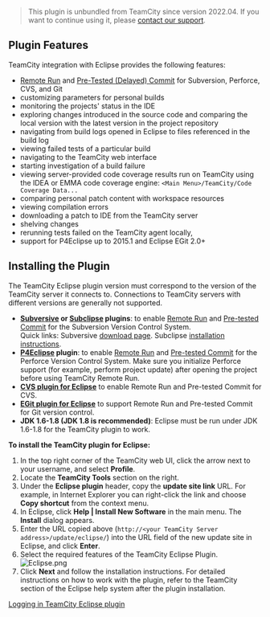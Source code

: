 [//]: # (title: Eclipse Plugin)
[//]: # (auxiliary-id: Eclipse Plugin)

>This plugin is unbundled from TeamCity since version 2022.04. If you want to continue using it, please [contact our support](https://teamcity-support.jetbrains.com/hc/en-us).

## Plugin Features

TeamCity integration with Eclipse provides the following features:
* [Remote Run](remote-run.md) and [Pre-Tested (Delayed) Commit](pre-tested-delayed-commit.md) for Subversion, Perforce, CVS, and Git
* customizing parameters for personal builds
* monitoring the projects' status in the IDE
* exploring changes introduced in the source code and comparing the local version with the latest version in the project repository
* navigating from build logs opened in Eclipse to files referenced in the build log
* viewing failed tests of a particular build
* navigating to the TeamCity web interface
* starting investigation of a build failure
* viewing server-provided code coverage results run on TeamCity using the IDEA or EMMA code coverage engine: `<Main Menu>/TeamCity/Code Coverage Data...`
* comparing personal patch content with workspace resources
* viewing compilation errors
* downloading a patch to IDE from the TeamCity server
* shelving changes
* rerunning tests failed on the TeamCity agent locally,
* support for P4Eclipse up to 2015.1 and Eclipse EGit 2.0\+

## Installing the Plugin

The TeamCity Eclipse plugin version must correspond to the version of the TeamCity server it connects to. Connections to TeamCity servers with different versions are generally not supported.

* __[Subversive](https://www.eclipse.org/subversive/) or [Subclipse](https://marketplace.eclipse.org/content/subclipse) plugins__: to enable [Remote Run](remote-run.md) and [Pre-tested Commit](pre-tested-delayed-commit.md) for the Subversion Version Control System.   
Quick links: Subversive [download page](https://www.eclipse.org/subversive/downloads.php). Subclipse [installation instructions](https://github.com/subclipse/subclipse/wiki).
* __[P4Eclipse](https://www.perforce.com/product/components/eclipse_plugin) plugin__: to enable [Remote Run](remote-run.md) and [Pre-tested Commit](pre-tested-delayed-commit.md) for the Perforce Version Control System. Make sure you initialize Perforce support (for example, perform project update) after opening the project before using TeamCity Remote Run.
* __[CVS plugin for Eclipse](https://www.eclipse.org/eclipse/platform-cvs)__ to enable Remote Run and Pre-tested Commit for CVS.
* __[EGit plugin for Eclipse](https://www.eclipse.org/egit/)__ to support Remote Run and Pre-tested Commit for Git version control.
* __JDK 1.6-1.8 (JDK 1.8 is recommended)__: Eclipse must be run under JDK 1.6-1.8 for the TeamCity plugin to work.


[//]: # (Internal note. Do not delete. "Eclipse Plugind131e119.txt")    

__To install the TeamCity plugin for Eclipse:__
1. In the top right corner of the TeamCity web UI, click the arrow next to your username, and select __Profile__.
2. Locate the __TeamCity Tools__ section on the right.
3. Under the __Eclipse plugin__ header, copy the __update site link__ URL. For example, in Internet Explorer you can right\-click the link and choose __Copy shortcut__ from the context menu.
4. In Eclipse, click __Help | Install New Software__ in the main menu. The __Install__ dialog appears.
5. Enter the URL copied above (`http://<your TeamCity Server address>/update/eclipse/`) into the URL field of the new update site in Eclipse, and click __Enter__.
6. Select the required features of the TeamCity Eclipse Plugin.        ![Eclipse.png](Eclipse.png)
7. Click __Next__ and follow the installation instructions.
For detailed instructions on how to work with the plugin, refer to the TeamCity section of the Eclipse help system after the plugin installation.

<seealso>
        <category ref="troubleshooting">
            <a href="reporting-issues.md#Logging+in+TeamCity+Eclipse+plugin">Logging in TeamCity Eclipse plugin</a>
        </category>
</seealso>